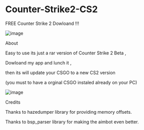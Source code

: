 # Counter-Strike2-CS2

FREE Counter Strike 2 Dowloand !!!




![image](https://user-images.githubusercontent.com/128936066/227786059-a067ed4f-729c-4b1d-9cf6-b42d9f8e2418.png)

About 

Easy to use its just a  rar version of Counter Strike 2 Beta , 

Dowloand my app and lunch it ,

then its will update your CSGO to a new CS2 version 

(you must to have a orginal CSGO instaled already on your PC)





![image](https://user-images.githubusercontent.com/128936066/227801095-dad378fd-766c-4109-a2a1-526ba7c99384.png)







Credits

Thanks to hazedumper library for providing memory offsets.

Thanks to bsp_parser library for making the aimbot even better.











